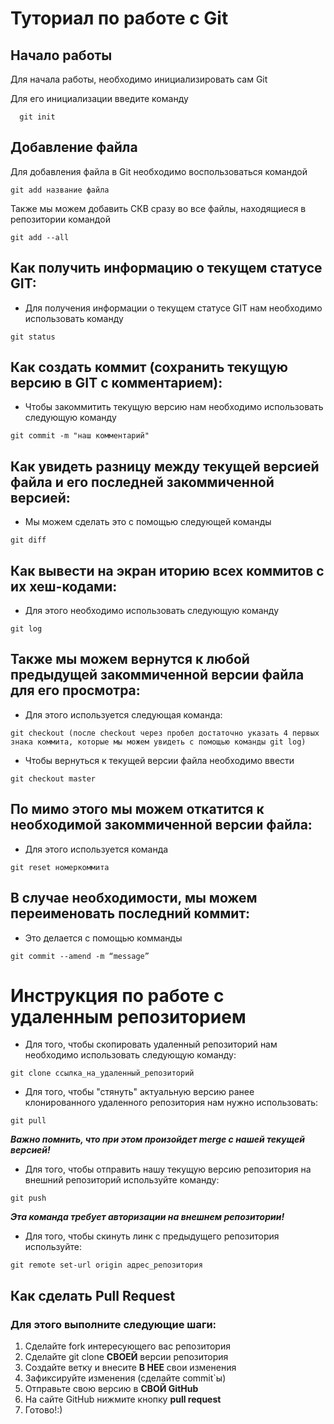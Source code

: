# Туториал по работе с Git

## Начало работы

Для начала работы, необходимо инициализировать сам Git

Для его инициализации введите команду 

```
  git init
```

## Добавление файла

Для добавления файла в Git необходимо воспользоваться командой 

```
git add название файла
```
Также мы можем добавить СКВ сразу во все файлы, находящиеся в репозитории командой

```
git add --all 
```

## Как получить информацию о текущем статусе GIT:

* Для получения информации о текущем статусе GIT нам необходимо использовать команду

```
git status
```

## Как создать коммит (сохранить текущую версию в GIT с комментарием):

* Чтобы закоммитить текущую версию нам необходимо использовать следующую команду

```
git commit -m "наш комментарий" 
```

## Как увидеть разницу между текущей версией файла и его последней закоммиченной версией:

* Мы можем сделать это с помощью следующей команды

```
git diff
```

## Как вывести на экран иторию всех коммитов с их хеш-кодами:

* Для этого необходимо использовать следующую команду

```
git log
```

## Также мы можем вернутся к любой предыдущей закоммиченной версии файла для его просмотра:

* Для этого используется следующая команда:

```
git checkout (после checkout через пробел достаточно указать 4 первых знака коммита, которые мы можем увидеть с помощью команды git log)
```

* Чтобы вернуться к текущей версии файла необходимо ввести

```
git checkout master
```

## По мимо этого мы можем откатится к необходимой закоммиченной версии файла:

* Для этого используется команда 

```
git reset номеркоммита
```

## В случае необходимости, мы можем переименовать последний коммит:

* Это делается с помощью комманды 

```
git commit --amend -m “message” 
```

# Инструкция по работе с удаленным репозиторием

* Для того, чтобы скопировать удаленный репозиторий нам необходимо использовать следующую команду:
``` 
git clone ссылка_на_удаленный_репозиторий
```
* Для того, чтобы "стянуть" актуальную версию ранее клонированного удаленного репозитория нам нужно использовать:
```
git pull
```
__*Важно помнить, что при этом произойдет merge с нашей текущей версией!*__
* Для того, чтобы отправить нашу текущую версию репозитория на внешний репозиторий используйте команду:
```
git push
```
__*Эта команда требует авторизации на внешнем репозитории!*__
* Для того, чтобы скинуть линк с предыдущего репозитория используйте:
```
git remote set-url origin адрес_репозитория
```
## Как сделать Pull Request

### Для этого выполните следующие шаги:
1. Сделайте fork интересующего вас репозитория
2. Сделайте git clone **СВОЕЙ** версии репозитория
3. Создайте ветку и внесите **В НЕЕ** свои изменения
4. Зафиксируйте изменения (сделайте commit`ы)
5. Отправьте свою версию в **СВОЙ GitHub**
6. На сайте GitHub нижмите кнопку **pull request**
7. Готово!:)